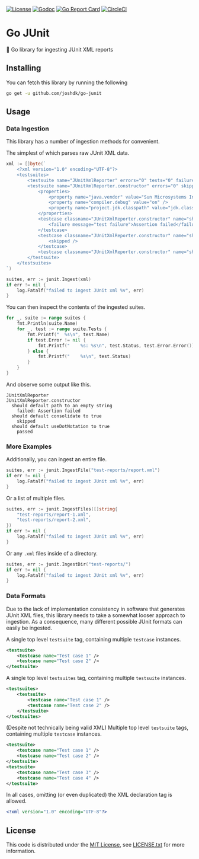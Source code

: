 [![License][license-badge]][license-link]
[![Godoc][godoc-badge]][godoc-link]
[![Go Report Card][go-report-badge]][go-report-link]
[![CircleCI][circleci-badge]][circleci-link]

# Go JUnit

🐜 Go library for ingesting JUnit XML reports

## Installing

You can fetch this library by running the following

```bash
go get -u github.com/joshdk/go-junit
```

## Usage

### Data Ingestion

This library has a number of ingestion methods for convenient.

The simplest of which parses raw JUnit XML data.

```go
xml := []byte(`
    <?xml version="1.0" encoding="UTF-8"?>
    <testsuites>
        <testsuite name="JUnitXmlReporter" errors="0" tests="0" failures="0" time="0" timestamp="2013-05-24T10:23:58" />
        <testsuite name="JUnitXmlReporter.constructor" errors="0" skipped="1" tests="3" failures="1" time="0.006" timestamp="2013-05-24T10:23:58">
            <properties>
                <property name="java.vendor" value="Sun Microsystems Inc." />
                <property name="compiler.debug" value="on" />
                <property name="project.jdk.classpath" value="jdk.classpath.1.6" />
            </properties>
            <testcase classname="JUnitXmlReporter.constructor" name="should default path to an empty string" time="0.006">
                <failure message="test failure">Assertion failed</failure>
            </testcase>
            <testcase classname="JUnitXmlReporter.constructor" name="should default consolidate to true" time="0">
                <skipped />
            </testcase>
            <testcase classname="JUnitXmlReporter.constructor" name="should default useDotNotation to true" time="0" />
        </testsuite>
    </testsuites>
`)

suites, err := junit.Ingest(xml)
if err != nil {
    log.Fatalf("failed to ingest JUnit xml %v", err)
}
```

You can then inspect the contents of the ingested suites.

```go
for _, suite := range suites {
    fmt.Println(suite.Name)
    for _, test := range suite.Tests {
        fmt.Printf("  %s\n", test.Name)
        if test.Error != nil {
            fmt.Printf("    %s: %s\n", test.Status, test.Error.Error())
        } else {
            fmt.Printf("    %s\n", test.Status)
        }
    }
}
```

And observe some output like this.

```
JUnitXmlReporter
JUnitXmlReporter.constructor
  should default path to an empty string
    failed: Assertion failed
  should default consolidate to true
    skipped
  should default useDotNotation to true
    passed
```

### More Examples

Additionally, you can ingest an entire file.

```go
suites, err := junit.IngestFile("test-reports/report.xml")
if err != nil {
    log.Fatalf("failed to ingest JUnit xml %v", err)
}
```

Or a list of multiple files.

```go
suites, err := junit.IngestFiles([]string{
    "test-reports/report-1.xml",
    "test-reports/report-2.xml",
})
if err != nil {
    log.Fatalf("failed to ingest JUnit xml %v", err)
}
```

Or any `.xml` files inside of a directory.

```go
suites, err := junit.IngestDir("test-reports/")
if err != nil {
    log.Fatalf("failed to ingest JUnit xml %v", err)
}
```

### Data Formats

Due to the lack of implementation consistency in software that generates JUnit XML files, this library needs to take a somewhat looser approach to ingestion. As a consequence, many different possible JUnit formats can easily be ingested.

A single top level `testsuite` tag, containing multiple `testcase` instances.

```xml
<testsuite>
    <testcase name="Test case 1" />
    <testcase name="Test case 2" />
</testsuite>
```

A single top level `testsuites` tag, containing multiple `testsuite` instances.

```xml
<testsuites>
    <testsuite>
        <testcase name="Test case 1" />
        <testcase name="Test case 2" />
    </testsuite>
</testsuites>
```

(Despite not technically being valid XML) Multiple top level `testsuite` tags, containing multiple `testcase` instances.

```xml
<testsuite>
    <testcase name="Test case 1" />
    <testcase name="Test case 2" />
</testsuite>
<testsuite>
    <testcase name="Test case 3" />
    <testcase name="Test case 4" />
</testsuite>
```

In all cases, omitting (or even duplicated) the XML declaration tag is allowed.

```xml
<?xml version="1.0" encoding="UTF-8"?>
```

## License

This code is distributed under the [MIT License][license-link], see [LICENSE.txt][license-file] for more information.

[circleci-badge]:   https://circleci.com/gh/joshdk/go-junit.svg?&style=shield
[circleci-link]:    https://circleci.com/gh/joshdk/go-junit/tree/master
[go-report-badge]:  https://goreportcard.com/badge/github.com/joshdk/go-junit
[go-report-link]:   https://goreportcard.com/report/github.com/joshdk/go-junit
[godoc-badge]:      https://godoc.org/github.com/joshdk/go-junit?status.svg
[godoc-link]:       https://godoc.org/github.com/joshdk/go-junit
[license-badge]:    https://img.shields.io/badge/license-MIT-green.svg
[license-file]:     https://github.com/joshdk/go-junit/blob/master/LICENSE.txt
[license-link]:     https://opensource.org/licenses/MIT
